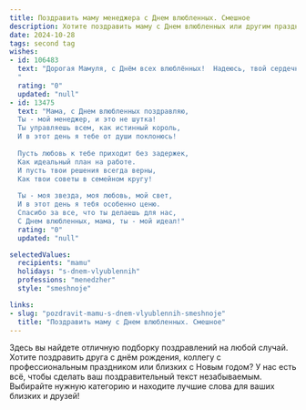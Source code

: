 ```yaml
---
title: Поздравить маму менеджера с Днем влюбленных. Смешное
description: Хотите поздравить маму с Днем влюбленных или другим праздником? Наш ИИ создаст незабываемое поздравление, а вы обязательно выделитесь среди других.  
date: 2024-10-28
tags: second tag
wishes:
- id: 106483
  text: "Дорогая Мамуля, с Днём всех влюблённых!  Надеюсь, твой сердечный менеджер (то есть ты сама!) успешно управляет всеми твоими чувствами, и баланс между любовью к нам, детям, и любовью к шоколаду держится на стабильно высоком уровне!  Пусть этот день будет полон сладких моментов и никаких форс-мажоров в виде неработающих валентинок!  Целуем крепко!
  "
  rating: "0"
  updated: "null"
- id: 13475
  text: "Мама, с Днем влюбленных поздравляю,
  Ты - мой менеджер, и это не шутка!
  Ты управляешь всем, как истинный король,
  И в этот день я тебе от души поклонюсь!
  
  Пусть любовь к тебе приходит без задержек,
  Как идеальный план на работе.
  И пусть твои решения всегда верны,
  Как твои советы в семейном кругу!
  
  Ты - моя звезда, моя любовь, мой свет,
  И в этот день я тебя особенно ценю.
  Спасибо за все, что ты делаешь для нас,
  С Днем влюбленных, мама, ты - мой идеал!"
  rating: "0"
  updated: "null"

selectedValues:
  recipients: "mamu"
  holidays: "s-dnem-vlyublennih"
  professions: "menedzher"
  style: "smeshnoje"

links:
- slug: "pozdravit-mamu-s-dnem-vlyublennih-smeshnoje"
  title: "Поздравить маму с Днем влюбленных. Смешное"
---
```


Здесь вы найдете отличную подборку поздравлений на любой случай.
Хотите поздравить друга с днём рождения, коллегу с профессиональным праздником или близких с Новым годом? У нас есть всё, чтобы сделать ваш поздравительный текст незабываемым. Выбирайте нужную категорию и находите лучшие слова для ваших близких и друзей!
